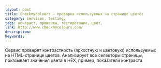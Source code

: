 ```yaml
---
layout: post
title: Checkmycolours — проверка используемых на странице цветов
category: services, testing, 
tags: контраст, проверка, тестирование, цвет, 
link: http://www.checkmycolours.com/
description: 
keywords: 
---
```


<p>Сервис проверят контрастность (яркостную и цветовую) используемых на HTML-странице цветов. Анализирует все селекторы страницы, показывает значения цвета в HEX, пример, показатели контраста.</p>
